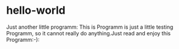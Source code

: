 # hello-world
Just another little programm:
This is Programm is just a little testing Programm, so
it cannot really do anything.Just read and enjoy this Programm:-):
